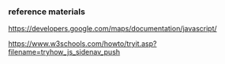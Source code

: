 ### reference materials

https://developers.google.com/maps/documentation/javascript/

https://www.w3schools.com/howto/tryit.asp?filename=tryhow_js_sidenav_push

